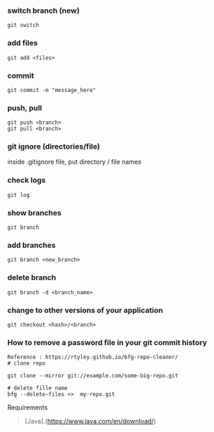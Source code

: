 ### switch branch (new)
```git
git switch
```

### add files 
```git
git add <files>
```

### commit
```git
git commit -m "message_here"
```

### push, pull
```git 
git push <branch> 
git pull <branch>
```

### git ignore (directories/file)
inside .gitignore file, put directory / file names

### check logs
```git
git log
```

### show branches
```git
git branch
``` 

### add branches
```git
git branch <new_branch>
```

### delete branch
```git
git branch -d <branch_name>
```

### change to other versions of your application
```git
git checkout <hash>/<branch>
```

### How to remove a password file in your git commit history
```
Reference : https://rtyley.github.io/bfg-repo-cleaner/
# clone repo

git clone --mirror git://example.com/some-big-repo.git

# delete fille name 
bfg --delete-files <>  my-repo.git
```

Requirements 

> [Java].(https://www.java.com/en/download/)
